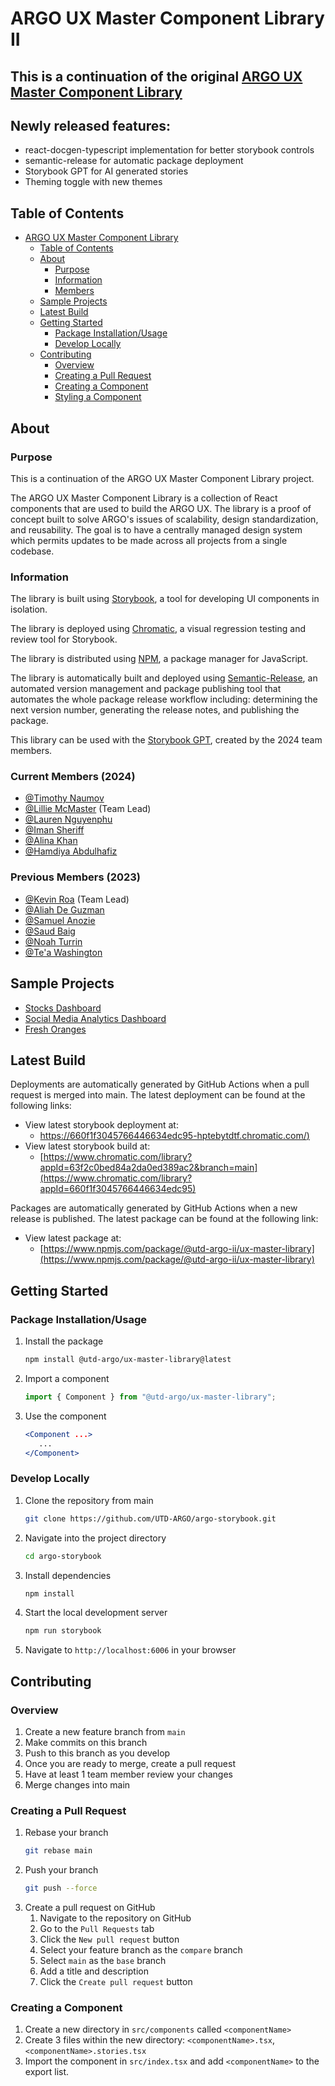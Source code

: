 # ARGO UX Master Component Library II

## This is a continuation of the original [ARGO UX Master Component Library](https://www.npmjs.com/package/@utd-argo/ux-master-library)

## Newly released features:

- react-docgen-typescript implementation for better storybook controls
- semantic-release for automatic package deployment
- Storybook GPT for AI generated stories
- Theming toggle with new themes

## Table of Contents

- [ARGO UX Master Component Library](#argo-ux-master-component-library)
  - [Table of Contents](#table-of-contents)
  - [About](#about)
    - [Purpose](#purpose)
    - [Information](#information)
    - [Members](#members)
  - [Sample Projects](#sample-projects)
  - [Latest Build](#latest-build)
  - [Getting Started](#getting-started)
    - [Package Installation/Usage](#package-installationusage)
    - [Develop Locally](#develop-locally)
  - [Contributing](#contributing)
    - [Overview](#overview)
    - [Creating a Pull Request](#creating-a-pull-request)
    - [Creating a Component](#creating-a-component)
    - [Styling a Component](#styling-a-component)

## About

### Purpose

This is a continuation of the ARGO UX Master Component Library project.

The ARGO UX Master Component Library is a collection of React components that are used to build the ARGO UX. The library is a proof of concept built to solve ARGO's issues of scalability, design standardization, and reusability. The goal is to have a centrally managed design system which permits updates to be made across all projects from a single codebase.

### Information

The library is built using [Storybook](https://storybook.js.org/), a tool for developing UI components in isolation.

The library is deployed using [Chromatic](https://www.chromatic.com/), a visual regression testing and review tool for Storybook.

The library is distributed using [NPM](https://www.npmjs.com/), a package manager for JavaScript.

The library is automatically built and deployed using [Semantic-Release](https://github.com/semantic-release/semantic-release), an automated version management and package publishing tool that automates the whole package release workflow including: determining the next version number, generating the release notes, and publishing the package.

This library can be used with the [Storybook GPT](https://chat.openai.com/g/g-C38VKZySB-storybook-gpt), created by the 2024 team members. 

### Current Members (2024)

- [@Timothy Naumov](https://github.com/TimothyNaumov)
- [@Lillie McMaster](https://github.com/lilliemcmaster) (Team Lead)
- [@Lauren Nguyenphu](https://github.com/LNP19)
- [@Iman Sheriff](https://github.com/imans12)
- [@Alina Khan](https://github.com/gimmedemnomnoms)
- [@Hamdiya Abdulhafiz](https://github.com/ahamdiya01)

### Previous Members (2023)

- [@Kevin Roa](https://github.com/Kevin-Roa) (Team Lead)
- [@Aliah De Guzman](https://github.com/aidigii)
- [@Samuel Anozie](https://github.com/sanozie)
- [@Saud Baig](https://github.com/saudbaig456)
- [@Noah Turrin](https://github.com/superMasterSword)
- [@Te'a Washington](https://github.com/tewashi)

## Sample Projects

- [Stocks Dashboard](https://github.com/UTD-ARGO/argo-stocks-example)
- [Social Media Analytics Dashboard](https://github.com/UTD-ARGO/argo-analytics-example)
- [Fresh Oranges](https://github.com/UTD-ARGO/argo-imbd-example)

## Latest Build

Deployments are automatically generated by GitHub Actions when a pull request is merged into main. The latest deployment can be found at the following links:

- View latest storybook deployment at:
  - [https://660f1f3045766446634edc95-hptebytdtf.chromatic.com/)](https://660f1f3045766446634edc95-hptebytdtf.chromatic.com/)
- View latest storybook build at:
  - [https://www.chromatic.com/library?appId=63f2c0bed84a2da0ed389ac2&branch=main](https://www.chromatic.com/library?appId=660f1f3045766446634edc95)

Packages are automatically generated by GitHub Actions when a new release is published. The latest package can be found at the following link:

- View latest package at:
  - [https://www.npmjs.com/package/@utd-argo-ii/ux-master-library](https://www.npmjs.com/package/@utd-argo-ii/ux-master-library)

## Getting Started

### Package Installation/Usage

1. Install the package
   ```bash
   npm install @utd-argo/ux-master-library@latest
   ```
2. Import a component
   ```javascript
   import { Component } from "@utd-argo/ux-master-library";
   ```
3. Use the component
   ```jsx
   <Component ...>
      ...
   </Component>
   ```

### Develop Locally

1. Clone the repository from main
   ```bash
   git clone https://github.com/UTD-ARGO/argo-storybook.git
   ```
2. Navigate into the project directory
   ```bash
   cd argo-storybook
   ```
3. Install dependencies
   ```bash
   npm install
   ```
4. Start the local development server
   ```bash
   npm run storybook
   ```
5. Navigate to `http://localhost:6006` in your browser

## Contributing

### Overview

1. Create a new feature branch from `main`
2. Make commits on this branch
3. Push to this branch as you develop
4. Once you are ready to merge, create a pull request
5. Have at least 1 team member review your changes
6. Merge changes into main

### Creating a Pull Request

1. Rebase your branch
   ```bash
   git rebase main
   ```
2. Push your branch
   ```bash
   git push --force
   ```
3. Create a pull request on GitHub
   1. Navigate to the repository on GitHub
   2. Go to the `Pull Requests` tab
   3. Click the `New pull request` button
   4. Select your feature branch as the `compare` branch
   5. Select `main` as the `base` branch
   6. Add a title and description
   7. Click the `Create pull request` button

### Creating a Component

1. Create a new directory in `src/components` called `<componentName>`
2. Create 3 files within the new directory: `<componentName>.tsx`, `<componentName>.stories.tsx`
3. Import the component in `src/index.tsx` and add `<componentName>` to the export list.
